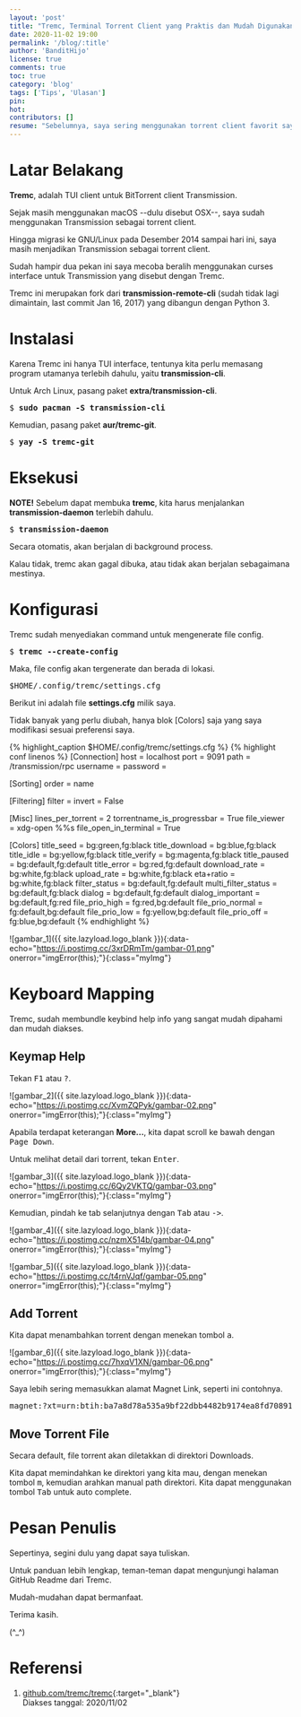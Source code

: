 ```yaml
---
layout: 'post'
title: "Tremc, Terminal Torrent Client yang Praktis dan Mudah Digunakan"
date: 2020-11-02 19:00
permalink: '/blog/:title'
author: 'BanditHijo'
license: true
comments: true
toc: true
category: 'blog'
tags: ['Tips', 'Ulasan']
pin:
hot:
contributors: []
resume: "Sebelumnya, saya sering menggunakan torrent client favorit saya sejak masih menggunakan OSX, yaitu Transmission. Namun, ternyata transmission memiliki daemon yang berjalan di background, lantas saya terpikir, kenapa tidak menggunakan user interface yang lebih sederhana, bukan dengan GUI melainkan dengan TUI. Tremc adalah salah satu user interface alternatif untuk transmission daemon yang dapat kita operasikan cukup menggunakan Terminal."
---
```


# Latar Belakang

**Tremc**, adalah TUI client untuk BitTorrent client Transmission.

Sejak masih menggunakan macOS --dulu disebut OSX--, saya sudah menggunakan Transmission sebagai torrent client.

Hingga migrasi ke GNU/Linux pada Desember 2014 sampai hari ini, saya masih menjadikan Transmission sebagai torrent client.

Sudah hampir dua pekan ini saya mecoba beralih menggunakan curses interface untuk Transmission yang disebut dengan Tremc.

Tremc ini merupakan fork dari **transmission-remote-cli** (sudah tidak lagi dimaintain, last commit Jan 16, 2017) yang dibangun dengan Python 3.


# Instalasi

Karena Tremc ini hanya TUI interface, tentunya kita perlu memasang program utamanya terlebih dahulu, yaitu **transmission-cli**.

Untuk Arch Linux, pasang paket **extra/transmission-cli**.

<pre>
$ <b>sudo pacman -S transmission-cli</b>
</pre>

Kemudian, pasang paket **aur/tremc-git**.

<pre>
$ <b>yay -S tremc-git</b>
</pre>

# Eksekusi

**NOTE!** Sebelum dapat membuka **tremc**, kita harus menjalankan **transmission-daemon** terlebih dahulu.

<pre>
$ <b>transmission-daemon</b>
</pre>

Secara otomatis, akan berjalan di background process.

Kalau tidak, tremc akan gagal dibuka, atau tidak akan berjalan sebagaimana mestinya.

# Konfigurasi

Tremc sudah menyediakan command untuk mengenerate file config.

<pre>
$ <b>tremc --create-config</b>
</pre>

Maka, file config akan tergenerate dan berada di lokasi.

<pre class="url">
$HOME/.config/tremc/settings.cfg
</pre>

Berikut ini adalah file **settings.cfg** milik saya.

Tidak banyak yang perlu diubah, hanya blok [Colors] saja yang saya modifikasi sesuai preferensi saya.

{% highlight_caption $HOME/.config/tremc/settings.cfg %}
{% highlight conf linenos %}
[Connection]
host                       = localhost
port                       = 9091
path                       = /transmission/rpc
username                   =
password                   =

[Sorting]
order                      = name

[Filtering]
filter                     =
invert                     = False

[Misc]
lines_per_torrent          = 2
torrentname_is_progressbar = True
file_viewer                = xdg-open %%s
file_open_in_terminal      = True

[Colors]
title_seed                 = bg:green,fg:black
title_download             = bg:blue,fg:black
title_idle                 = bg:yellow,fg:black
title_verify               = bg:magenta,fg:black
title_paused               = bg:default,fg:default
title_error                = bg:red,fg:default
download_rate              = bg:white,fg:black
upload_rate                = bg:white,fg:black
eta+ratio                  = bg:white,fg:black
filter_status              = bg:default,fg:default
multi_filter_status        = bg:default,fg:black
dialog                     = bg:default,fg:default
dialog_important           = bg:default,fg:red
file_prio_high             = fg:red,bg:default
file_prio_normal           = fg:default,bg:default
file_prio_low              = fg:yellow,bg:default
file_prio_off              = fg:blue,bg:default
{% endhighlight %}

![gambar_1]({{ site.lazyload.logo_blank }}){:data-echo="https://i.postimg.cc/3xrDRmTm/gambar-01.png" onerror="imgError(this);"}{:class="myImg"}

# Keyboard Mapping

Tremc, sudah membundle keybind help info yang sangat mudah dipahami dan mudah diakses.

## Keymap Help

Tekan <kbd>F1</kbd> atau <kbd>?</kbd>.

![gambar_2]({{ site.lazyload.logo_blank }}){:data-echo="https://i.postimg.cc/XvmZQPyk/gambar-02.png" onerror="imgError(this);"}{:class="myImg"}

Apabila terdapat keterangan **More...**, kita dapat scroll ke bawah dengan <kbd>Page Down</kbd>.

Untuk melihat detail dari torrent, tekan <kbd>Enter</kbd>.

![gambar_3]({{ site.lazyload.logo_blank }}){:data-echo="https://i.postimg.cc/6Qy2VKTQ/gambar-03.png" onerror="imgError(this);"}{:class="myImg"}

Kemudian, pindah ke tab selanjutnya dengan <kbd>Tab</kbd> atau <kbd>-></kbd>.

![gambar_4]({{ site.lazyload.logo_blank }}){:data-echo="https://i.postimg.cc/nzmX514b/gambar-04.png" onerror="imgError(this);"}{:class="myImg"}

![gambar_5]({{ site.lazyload.logo_blank }}){:data-echo="https://i.postimg.cc/t4rnVJqf/gambar-05.png" onerror="imgError(this);"}{:class="myImg"}

## Add Torrent

Kita dapat menambahkan torrent dengan menekan tombol <kbd>a</kbd>.

![gambar_6]({{ site.lazyload.logo_blank }}){:data-echo="https://i.postimg.cc/7hxqV1XN/gambar-06.png" onerror="imgError(this);"}{:class="myImg"}

Saya lebih sering memasukkan alamat Magnet Link, seperti ini contohnya.

<pre class="url">
magnet:?xt=urn:btih:ba7a8d78a535a9bf22dbb4482b9174ea8fd70891&dn=archlinux-2020.11.01-x86_64.iso
</pre>

## Move Torrent File

Secara default, file torrent akan diletakkan di direktori Downloads.

Kita dapat memindahkan ke direktori yang kita mau, dengan menekan tombol <kbd>m</kbd>, kemudian arahkan manual path direktori. Kita dapat menggunakan tombol <kbd>Tab</kbd> untuk auto complete.



# Pesan Penulis

Sepertinya, segini dulu yang dapat saya tuliskan.

Untuk panduan lebih lengkap, teman-teman dapat mengunjungi halaman GitHub Readme dari Tremc.

Mudah-mudahan dapat bermanfaat.

Terima kasih.

(^_^)


# Referensi

1. [github.com/tremc/tremc](https://github.com/tremc/tremc){:target="_blank"}
<br>Diakses tanggal: 2020/11/02
